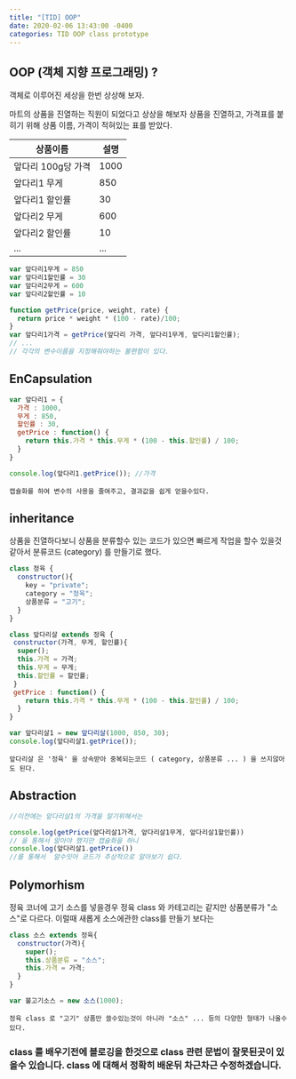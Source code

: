 ```yaml
---
title: "[TID] OOP"
date: 2020-02-06 13:43:00 -0400
categories: TID OOP class prototype 
---
```

## OOP (객체 지향 프로그래밍) ?

객체로 이루어진 세상을 한번 상상해 보자.

마트의 상품을 진열하는 직원이 되었다고 상상을 해보자 상품을 진열하고, 가격표를 붙히기 위해 상품 이름, 가격이 적혀있는 표를 받았다.


상품이름 | 설명
--- | --- |
|앞다리 100g당 가격 | 1000  |
|앞다리1 무게 | 850 |
|앞다리1 할인률  |  30 |
|앞다리2 무게 | 600 |
|앞다리2 할인률 | 10  |
| ... | ... |

```js
var 앞다리1무게 = 850
var 앞다리1할인률 = 30
var 앞다리2무게 = 600
var 앞다리2할인률 = 10

function getPrice(price, weight, rate) {
  return price * weight * (100 - rate)/100;
}
var 앞다리1가격 = getPrice(앞다리 가격, 앞다리1무게, 앞다리1할인률);
// ...
// 각각의 변수이름을 지정해줘야하는 불편함이 있다.
```
## EnCapsulation
```js
var 앞다리1 = {
  가격 : 1000,
  무게 : 850,
  할인률 : 30,
  getPrice : function() {
    return this.가격 * this.무게 * (100 - this.할인률) / 100;
  }
}

console.log(앞다리1.getPrice()); //가격
```

```
캡슐화를 하여 변수의 사용을 줄여주고, 결과값을 쉽게 얻을수있다.
```

## inheritance

상품을 진열하다보니 상품을 분류할수 있는 코드가 있으면 빠르게 작업을 할수 있을것 같아서 분류코드 (category) 를 만들기로 했다.
```js
class 정육 {
  constructor(){
    key = "private";
    category = "정육";
    상품분류 = "고기";
  }
}

class 앞다리살 extends 정육 {
 constructor(가격, 무게, 할인률){
  super();
  this.가격 = 가격;
  this.무게 = 무게;
  this.할인률 = 할인률;
 }
 getPrice : function() {
    return this.가격 * this.무게 * (100 - this.할인률) / 100;
  }
}

var 앞다리살1 = new 앞다리살(1000, 850, 30);
console.log(앞다리살1.getPrice());
```

```
앞다리살 은 '정육' 을 상속받아 중복되는코드 ( category, 상품분류 ... ) 을 쓰지않아도 된다.
```

## Abstraction

```js
//이전에는 앞다리살1의 가격을 알기위해서는

console.log(getPrice(앞다리살1가격, 앞다리살1무게, 앞다리살1할인률)) 
// 을 통해서 알아야 했지만 캡슐화을 하니
console.log(앞다리살1.getPrice())
//를 통해서  알수잇어 코드가 추상적으로 알아보기 쉽다.
```

## Polymorhism  

정육 코너에 고기 소스를 넣을경우 정육 class 와 카테고리는 같지만 상품분류가 "소스"로 다르다. 이럴때 새롭게 소스에관한 class를 만들기
보다는
```js
class 소스 extends 정육{
  constructor(가격){
    super();
    this.상품분류 = "소스";
    this.가격 = 가격;
  }
}

var 불고기소스 = new 소스(1000);
```

```
정육 class 로 "고기" 상품만 쓸수있는것이 아니라 "소스" ... 등의 다양한 형태가 나올수 있다.
```

### class 를 배우기전에 블로깅을 한것으로 class 관련 문법이 잘못된곳이 있을수 있습니다. class 에 대해서 정확히 배운뒤 차근차근 수정하겠습니다.
